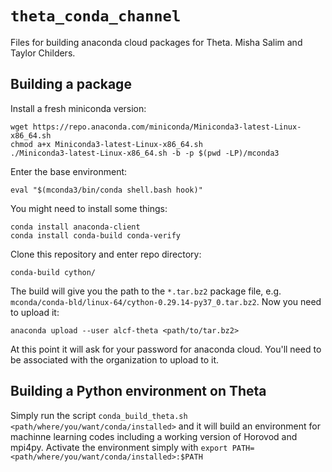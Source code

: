 # `theta_conda_channel`
Files for building anaconda cloud packages for Theta.
Misha Salim and Taylor Childers.

## Building a package

Install a fresh miniconda version:
```
wget https://repo.anaconda.com/miniconda/Miniconda3-latest-Linux-x86_64.sh
chmod a+x Miniconda3-latest-Linux-x86_64.sh
./Miniconda3-latest-Linux-x86_64.sh -b -p $(pwd -LP)/mconda3
```

Enter the base environment:
```
eval "$(mconda3/bin/conda shell.bash hook)"
```

You might need to install some things:
```
conda install anaconda-client
conda install conda-build conda-verify
```

Clone this repository and enter repo directory:
```
conda-build cython/
```

The build will give you the path to the `*.tar.bz2` package file, e.g. `mconda/conda-bld/linux-64/cython-0.29.14-py37_0.tar.bz2`. Now you need to upload it:
```
anaconda upload --user alcf-theta <path/to/tar.bz2>
```

At this point it will ask for your password for anaconda cloud. You'll need to be associated with the organization to upload to it.

## Building a Python environment on Theta

Simply run the script `conda_build_theta.sh <path/where/you/want/conda/installed>` and it will build an environment for machinne learning codes including a working version of Horovod and mpi4py. Activate the environment simply with `export PATH=<path/where/you/want/conda/installed>:$PATH`


